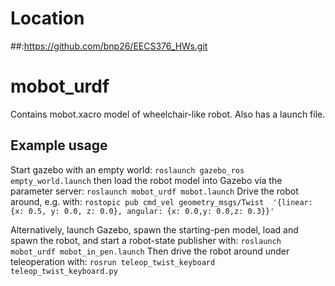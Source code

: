 # Location 
##:https://github.com/bnp26/EECS376_HWs.git

# mobot_urdf
Contains mobot.xacro model of wheelchair-like robot.  Also has a launch file.

## Example usage
Start gazebo with an empty world:
`roslaunch gazebo_ros empty_world.launch`
then load the robot model into Gazebo via the parameter server:
`roslaunch mobot_urdf mobot.launch`
Drive the robot around, e.g. with:
`rostopic pub cmd_vel geometry_msgs/Twist  '{linear:  {x: 0.5, y: 0.0, z: 0.0}, angular: {x: 0.0,y: 0.0,z: 0.3}}'`

Alternatively, launch Gazebo, spawn the starting-pen model, load and spawn the robot, and start a robot-state
publisher with:
`roslaunch mobot_urdf mobot_in_pen.launch`
Then drive the robot around under teleoperation with:
`rosrun teleop_twist_keyboard teleop_twist_keyboard.py`

    
